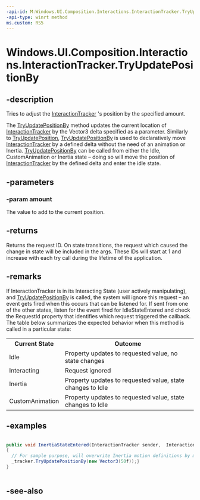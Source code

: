 ```yaml
---
-api-id: M:Windows.UI.Composition.Interactions.InteractionTracker.TryUpdatePositionBy(Windows.Foundation.Numerics.Vector3)
-api-type: winrt method
ms.custom: RS5
---
```


<!-- Method syntax
public int TryUpdatePositionBy(Windows.Foundation.Numerics.Vector3 amount)
-->

# Windows.UI.Composition.Interactions.InteractionTracker.TryUpdatePositionBy

## -description
Tries to adjust the [InteractionTracker](interactiontracker.md) 's position by the specified amount.

The [TryUpdatePositionBy](interactiontracker_tryupdatepositionby_1501415564.md) method updates the current location of [InteractionTracker](interactiontracker.md) by the Vector3 delta specified as a parameter. Similarly to [TryUpdatePosition](interactiontracker_tryupdateposition_207785016.md), [TryUpdatePositionBy](interactiontracker_tryupdatepositionby_1501415564.md) is used to declaratively move [InteractionTracker](interactiontracker.md) by a defined delta without the need of an animation or Inertia. [TryUpdatePositionBy](interactiontracker_tryupdatepositionby_1501415564.md) can be called from either the Idle, CustomAnimation or Inertia state – doing so will move the position of [InteractionTracker](interactiontracker.md) by the defined delta and enter the idle state.

## -parameters
### -param amount
The value to add to the current position.

## -returns
Returns the request ID. On state transitions, the request which caused the change in state will be included in the args. These IDs will start at 1 and increase with each try call during the lifetime of the application.

## -remarks
If InteractionTracker is in its Interacting State (user actively manipulating), and [TryUpdatePositionBy](interactiontracker_tryupdatepositionby_1501415564.md) is called, the system will ignore this request – an event gets fired when this occurs that can be listened for. If sent from one of the other states, listen for the event fired for IdleStateEntered and check the RequestId property that identifies which request triggered the callback. The table below summarizes the expected behavior when this method is called in a particular state:

<table>
   <tr><th>Current State</th><th>Outcome</th></tr>
   <tr><td>Idle</td><td>Property updates to requested value, no state changes</td></tr>
   <tr><td>Interacting</td><td>Request ignored</td></tr>
   <tr><td>Inertia</td><td>Property updates to requested value, state changes to Idle</td></tr>
   <tr><td>CustomAnimation</td><td>Property updates to requested value, state changes to Idle</td></tr>
</table>

## -examples
```csharp

public void InertiaStateEntered(InteractionTracker sender, 	InteractionTrackerInertiaStateEnteredArgs args)
{
  // For sample purpose, will overwrite Inertia motion definitions by moving InteractionTracker to a specified position based on a delta
  _tracker.TryUpdatePositionBy(new Vector3(50f));}
}
         
```



## -see-also
